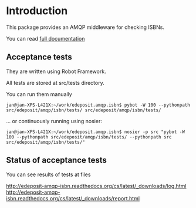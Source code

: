 Introduction
============

This package provides an AMQP middleware for checking ISBNs.

You can read [full documentation](http://edeposit-amqp-isbn.readthedocs.org/cs/latest/ "Full Documentation")


Acceptance tests
-----------------

They are written using Robot Framework.

All tests are stored at src/tests directory.

You can run them manually

    jan@jan-XPS-L421X:~/work/edeposit.amqp.isbn$ pybot -W 100 --pythonpath src/edeposit/amqp/isbn/tests/ src/edeposit/amqp/isbn/tests/


... or continuously running using nosier:

    jan@jan-XPS-L421X:~/work/edeposit.amqp.isbn$ nosier -p src "pybot -W 100 --pythonpath src/edeposit/amqp/isbn/tests/ --pythonpath src src/edeposit/amqp/isbn/tests/"


Status of acceptance tests
--------------------------

You can see results of tests at files 

http://edeposit-amqp-isbn.readthedocs.org/cs/latest/_downloads/log.html
http://edeposit-amqp-isbn.readthedocs.org/cs/latest/_downloads/report.html
